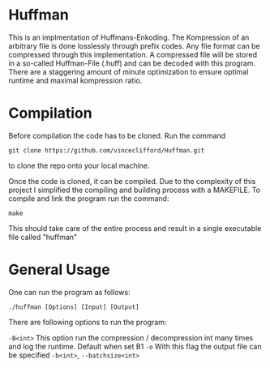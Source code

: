 # Huffman

This is an implmentation of Huffmans-Enkoding. The Kompression of an arbitrary file is done losslessly through prefix codes. Any file format can be compressed through this implementation. A compressed file will be stored in a so-called Huffman-File (.huff) and can be decoded with this program. There are a staggering amount of minute optimization to ensure optimal runtime and maximal kompression ratio. 

# Compilation

Before compilation the code has to be cloned. Run the command 
````
git clone https://github.com/vinceclifford/Huffman.git
````
to clone the repo onto your local machine. 

Once the code is cloned, it can be compiled. Due to the complexity of this project I simplified the compiling and building process with a MAKEFILE. To compile and link the program run the command: 

````
make 
````
This should take care of the entire process and result in a single executable file called "huffman"

# General Usage

One can run the program as follows:
````
./huffman [Options] [Input] [Output]
````
There are following options to run the program: 

`-B<int>` This option run the compression / decompression int many times and log the runtime. Default when set B1
`-o` With this flag the output file can be specified
`-b<int>`, `--batchsize<int>` 


